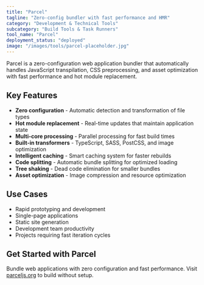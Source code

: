 ```yaml
---
title: "Parcel"
tagline: "Zero-config bundler with fast performance and HMR"
category: "Development & Technical Tools"
subcategory: "Build Tools & Task Runners"
tool_name: "Parcel"
deployment_status: "deployed"
image: "/images/tools/parcel-placeholder.jpg"
---
```

Parcel is a zero-configuration web application bundler that automatically handles JavaScript transpilation, CSS preprocessing, and asset optimization with fast performance and hot module replacement.

## Key Features

- **Zero configuration** - Automatic detection and transformation of file types
- **Hot module replacement** - Real-time updates that maintain application state
- **Multi-core processing** - Parallel processing for fast build times
- **Built-in transformers** - TypeScript, SASS, PostCSS, and image optimization
- **Intelligent caching** - Smart caching system for faster rebuilds
- **Code splitting** - Automatic bundle splitting for optimized loading
- **Tree shaking** - Dead code elimination for smaller bundles
- **Asset optimization** - Image compression and resource optimization

## Use Cases

- Rapid prototyping and development
- Single-page applications
- Static site generation
- Development team productivity
- Projects requiring fast iteration cycles

## Get Started with Parcel

Bundle web applications with zero configuration and fast performance. Visit [parceljs.org](https://parceljs.org) to build without setup.